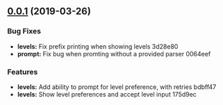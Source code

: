 ## [0.0.1](/compare/175d9ec...v0.0.1) (2019-03-26)


### Bug Fixes

* **levels:** Fix prefix printing when showing levels 3d28e80
* **prompt:** Fix bug when promting without a provided parser 0064eef


### Features

* **levels:** Add ability to prompt for level preference, with retries bdbff47
* **levels:** Show level preferences and accept level input 175d9ec
